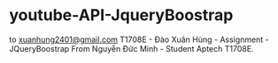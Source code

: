 # youtube-API-JqueryBoostrap 
to xuanhung2401@gmail.com
T1708E - Đào Xuân Hùng - Assignment - JQueryBoostrap
From Nguyễn Đức Minh - Student Aptech T1708E.
